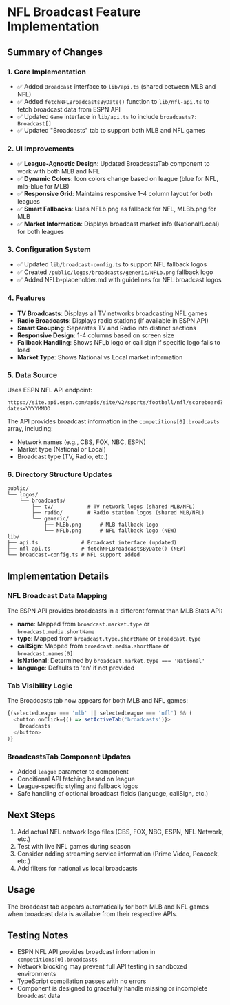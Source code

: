 # NFL Broadcast Feature Implementation

## Summary of Changes

### 1. Core Implementation
- ✅ Added `Broadcast` interface to `lib/api.ts` (shared between MLB and NFL)
- ✅ Added `fetchNFLBroadcastsByDate()` function to `lib/nfl-api.ts` to fetch broadcast data from ESPN API
- ✅ Updated `Game` interface in `lib/api.ts` to include `broadcasts?: Broadcast[]`
- ✅ Updated "Broadcasts" tab to support both MLB and NFL games

### 2. UI Improvements
- ✅ **League-Agnostic Design**: Updated BroadcastsTab component to work with both MLB and NFL
- ✅ **Dynamic Colors**: Icon colors change based on league (blue for NFL, mlb-blue for MLB)
- ✅ **Responsive Grid**: Maintains responsive 1-4 column layout for both leagues
- ✅ **Smart Fallbacks**: Uses NFLb.png as fallback for NFL, MLBb.png for MLB
- ✅ **Market Information**: Displays broadcast market info (National/Local) for both leagues

### 3. Configuration System
- ✅ Updated `lib/broadcast-config.ts` to support NFL fallback logos
- ✅ Created `/public/logos/broadcasts/generic/NFLb.png` fallback logo
- ✅ Added NFLb-placeholder.md with guidelines for NFL broadcast logos

### 4. Features
- **TV Broadcasts**: Displays all TV networks broadcasting NFL games
- **Radio Broadcasts**: Displays radio stations (if available in ESPN API)
- **Smart Grouping**: Separates TV and Radio into distinct sections
- **Responsive Design**: 1-4 columns based on screen size
- **Fallback Handling**: Shows NFLb logo or call sign if specific logo fails to load
- **Market Type**: Shows National vs Local market information

### 5. Data Source
Uses ESPN NFL API endpoint:
```
https://site.api.espn.com/apis/site/v2/sports/football/nfl/scoreboard?dates=YYYYMMDD
```

The API provides broadcast information in the `competitions[0].broadcasts` array, including:
- Network names (e.g., CBS, FOX, NBC, ESPN)
- Market type (National or Local)
- Broadcast type (TV, Radio, etc.)

### 6. Directory Structure Updates
```
public/
└── logos/
    └── broadcasts/
        ├── tv/           # TV network logos (shared MLB/NFL)
        ├── radio/        # Radio station logos (shared MLB/NFL)
        └── generic/      
            ├── MLBb.png      # MLB fallback logo
            └── NFLb.png      # NFL fallback logo (NEW)
lib/
├── api.ts              # Broadcast interface (updated)
├── nfl-api.ts          # fetchNFLBroadcastsByDate() (NEW)
└── broadcast-config.ts # NFL support added
```

## Implementation Details

### NFL Broadcast Data Mapping
The ESPN API provides broadcasts in a different format than MLB Stats API:
- **name**: Mapped from `broadcast.market.type` or `broadcast.media.shortName`
- **type**: Mapped from `broadcast.type.shortName` or `broadcast.type`
- **callSign**: Mapped from `broadcast.media.shortName` or `broadcast.names[0]`
- **isNational**: Determined by `broadcast.market.type === 'National'`
- **language**: Defaults to 'en' if not provided

### Tab Visibility Logic
The Broadcasts tab now appears for both MLB and NFL games:
```typescript
{(selectedLeague === 'mlb' || selectedLeague === 'nfl') && (
  <button onClick={() => setActiveTab('broadcasts')}>
    Broadcasts
  </button>
)}
```

### BroadcastsTab Component Updates
- Added `league` parameter to component
- Conditional API fetching based on league
- League-specific styling and fallback logos
- Safe handling of optional broadcast fields (language, callSign, etc.)

## Next Steps
1. Add actual NFL network logo files (CBS, FOX, NBC, ESPN, NFL Network, etc.)
2. Test with live NFL games during season
3. Consider adding streaming service information (Prime Video, Peacock, etc.)
4. Add filters for national vs local broadcasts

## Usage
The broadcast tab appears automatically for both MLB and NFL games when broadcast data is available from their respective APIs.

## Testing Notes
- ESPN NFL API provides broadcast information in `competitions[0].broadcasts`
- Network blocking may prevent full API testing in sandboxed environments
- TypeScript compilation passes with no errors
- Component is designed to gracefully handle missing or incomplete broadcast data
